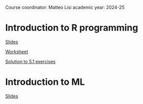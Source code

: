 Course coordinator: Matteo Lisi
academic year: 2024-25

# Introduction to R programming


[Slides](01_IntroR/01_introduction_to_R_slides.html)

[Worksheet](01_IntroR/lecture1_worksheet.html)

[Solution to 5.1 exercises](01_IntroR/5.3.html)


# Introduction to ML


[Slides](intro2ML/intro2ML.html)


